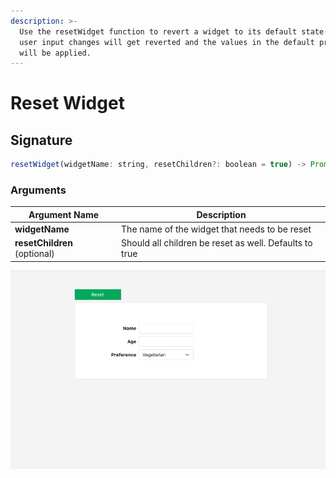 ```yaml
---
description: >-
  Use the resetWidget function to revert a widget to its default state.  Any
  user input changes will get reverted and the values in the default properties
  will be applied.
---
```


# Reset Widget

## Signature

```javascript
resetWidget(widgetName: string, resetChildren?: boolean = true) -> Promise
```

### Arguments

| **Argument Name**            | **Description**                                        |
| ---------------------------- | ------------------------------------------------------ |
| **widgetName**               | The name of the widget that needs to be reset          |
| **resetChildren** (optional) | Should all children be reset as well. Defaults to true |

![Click to expand](../../../.gitbook/assets/resetWidget.gif)
